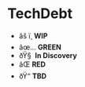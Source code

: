 ﻿# TechDebt

* âš ï¸ **WIP**  
* âœ… **GREEN**  
* ðŸ§  **In Discovery**  
* âŒ **RED**  
* ðŸ“ **TBD**  
